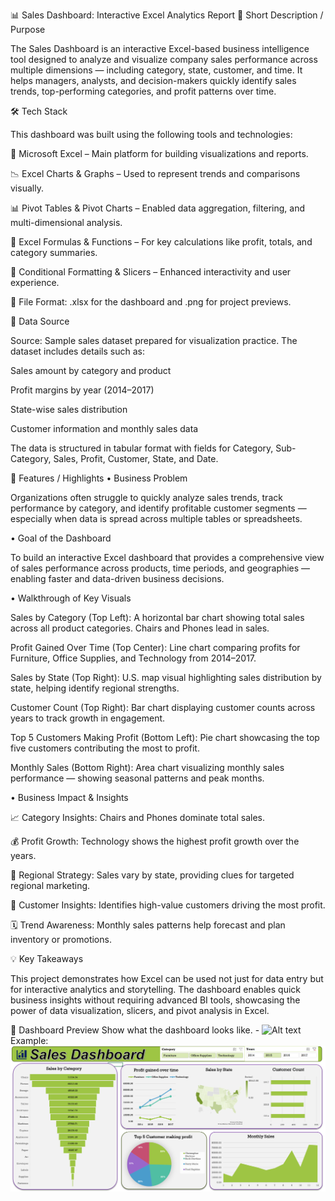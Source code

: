 📊 Sales Dashboard: Interactive Excel Analytics Report
🧩 Short Description / Purpose

The Sales Dashboard is an interactive Excel-based business intelligence tool designed to analyze and visualize company sales performance across multiple dimensions — including category, state, customer, and time. It helps managers, analysts, and decision-makers quickly identify sales trends, top-performing categories, and profit patterns over time.

🛠️ Tech Stack

This dashboard was built using the following tools and technologies:

📗 Microsoft Excel – Main platform for building visualizations and reports.

📉 Excel Charts & Graphs – Used to represent trends and comparisons visually.

📊 Pivot Tables & Pivot Charts – Enabled data aggregation, filtering, and multi-dimensional analysis.

🧮 Excel Formulas & Functions – For key calculations like profit, totals, and category summaries.

🎨 Conditional Formatting & Slicers – Enhanced interactivity and user experience.

📁 File Format: .xlsx for the dashboard and .png for project previews.

📂 Data Source

Source: Sample sales dataset prepared for visualization practice.
The dataset includes details such as:

Sales amount by category and product

Profit margins by year (2014–2017)

State-wise sales distribution

Customer information and monthly sales data

The data is structured in tabular format with fields for Category, Sub-Category, Sales, Profit, Customer, State, and Date.

🌟 Features / Highlights
• Business Problem

Organizations often struggle to quickly analyze sales trends, track performance by category, and identify profitable customer segments — especially when data is spread across multiple tables or spreadsheets.

• Goal of the Dashboard

To build an interactive Excel dashboard that provides a comprehensive view of sales performance across products, time periods, and geographies — enabling faster and data-driven business decisions.

• Walkthrough of Key Visuals

Sales by Category (Top Left):
A horizontal bar chart showing total sales across all product categories. Chairs and Phones lead in sales.

Profit Gained Over Time (Top Center):
Line chart comparing profits for Furniture, Office Supplies, and Technology from 2014–2017.

Sales by State (Top Right):
U.S. map visual highlighting sales distribution by state, helping identify regional strengths.

Customer Count (Top Right):
Bar chart displaying customer counts across years to track growth in engagement.

Top 5 Customers Making Profit (Bottom Left):
Pie chart showcasing the top five customers contributing the most to profit.

Monthly Sales (Bottom Right):
Area chart visualizing monthly sales performance — showing seasonal patterns and peak months.

• Business Impact & Insights

📈 Category Insights: Chairs and Phones dominate total sales.

💰 Profit Growth: Technology shows the highest profit growth over the years.

🧭 Regional Strategy: Sales vary by state, providing clues for targeted regional marketing.

👥 Customer Insights: Identifies high-value customers driving the most profit.

🗓️ Trend Awareness: Monthly sales patterns help forecast and plan inventory or promotions.

💡 Key Takeaways

This project demonstrates how Excel can be used not just for data entry but for interactive analytics and storytelling. The dashboard enables quick business insights without requiring advanced BI tools, showcasing the power of data visualization, slicers, and pivot analysis in Excel.

📸 Dashboard Preview
Show what the dashboard looks like. - ![Alt text](https://github.com/username/repo/assets/image.png)
Example: ![Dashboard Preview](https://github.com/ankesh4283/SalesDashboard/blob/main/Excel%20Sales%20dashboard.png)
